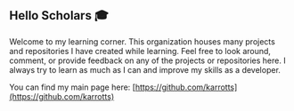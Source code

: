 ## Hello Scholars 🎓
Welcome to my learning corner. This organization houses many projects and repositories I have created while learning. Feel free to look around, comment, or provide feedback
on any of the projects or repositories here. I always try to learn as much as I can and improve my skills as a developer.

You can find my main page here: [https://github.com/karrotts](https://github.com/karrotts)

